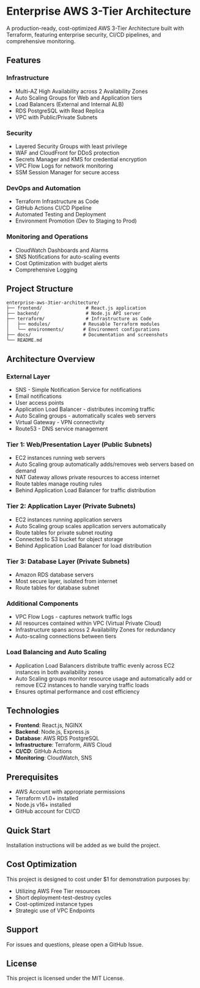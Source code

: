 # Enterprise AWS 3-Tier Architecture

A production-ready, cost-optimized AWS 3-Tier Architecture built with Terraform, featuring enterprise security, CI/CD pipelines, and comprehensive monitoring.

## Features

### Infrastructure
- Multi-AZ High Availability across 2 Availability Zones
- Auto Scaling Groups for Web and Application tiers
- Load Balancers (External and Internal ALB)
- RDS PostgreSQL with Read Replica
- VPC with Public/Private Subnets

### Security
- Layered Security Groups with least privilege
- WAF and CloudFront for DDoS protection
- Secrets Manager and KMS for credential encryption
- VPC Flow Logs for network monitoring
- SSM Session Manager for secure access

### DevOps and Automation
- Terraform Infrastructure as Code
- GitHub Actions CI/CD Pipeline
- Automated Testing and Deployment
- Environment Promotion (Dev to Staging to Prod)

### Monitoring and Operations
- CloudWatch Dashboards and Alarms
- SNS Notifications for auto-scaling events
- Cost Optimization with budget alerts
- Comprehensive Logging

## Project Structure

```
enterprise-aws-3tier-architecture/
├── frontend/                # React.js application
├── backend/                 # Node.js API server
├── terraform/               # Infrastructure as Code
│   ├── modules/            # Reusable Terraform modules
│   └── environments/       # Environment configurations
├── docs/                   # Documentation and screenshots
└── README.md
```

## Architecture Overview

### External Layer
- SNS - Simple Notification Service for notifications
- Email notifications
- User access points
- Application Load Balancer - distributes incoming traffic
- Auto Scaling groups - automatically scales web servers
- Virtual Gateway - VPN connectivity
- Route53 - DNS service management

### Tier 1: Web/Presentation Layer (Public Subnets)
- EC2 instances running web servers
- Auto Scaling group automatically adds/removes web servers based on demand
- NAT Gateway allows private resources to access internet
- Route tables manage routing rules
- Behind Application Load Balancer for traffic distribution

### Tier 2: Application Layer (Private Subnets)
- EC2 instances running application servers
- Auto Scaling group scales application servers automatically
- Route tables for private subnet routing
- Connected to S3 bucket for object storage
- Behind Application Load Balancer for load distribution

### Tier 3: Database Layer (Private Subnets)
- Amazon RDS database servers
- Most secure layer, isolated from internet
- Route tables for database subnet

### Additional Components
- VPC Flow Logs - captures network traffic logs
- All resources contained within VPC (Virtual Private Cloud)
- Infrastructure spans across 2 Availability Zones for redundancy
- Auto-scaling connections between tiers

### Load Balancing and Auto Scaling
- Application Load Balancers distribute traffic evenly across EC2 instances in both availability zones
- Auto Scaling groups monitor resource usage and automatically add or remove EC2 instances to handle varying traffic loads
- Ensures optimal performance and cost efficiency

## Technologies

- **Frontend**: React.js, NGINX
- **Backend**: Node.js, Express.js
- **Database**: AWS RDS PostgreSQL
- **Infrastructure**: Terraform, AWS Cloud
- **CI/CD**: GitHub Actions
- **Monitoring**: CloudWatch, SNS

## Prerequisites

- AWS Account with appropriate permissions
- Terraform v1.0+ installed
- Node.js v16+ installed
- GitHub account for CI/CD

## Quick Start

Installation instructions will be added as we build the project.

## Cost Optimization

This project is designed to cost under $1 for demonstration purposes by:
- Utilizing AWS Free Tier resources
- Short deployment-test-destroy cycles
- Cost-optimized instance types
- Strategic use of VPC Endpoints

## Support

For issues and questions, please open a GitHub Issue.

## License

This project is licensed under the MIT License.